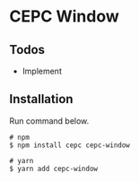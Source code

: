 # CEPC Window

## Todos

- Implement

## Installation

Run command below.

```
# npm
$ npm install cepc cepc-window

# yarn
$ yarn add cepc-window
```
